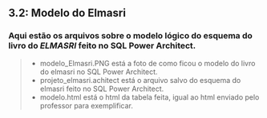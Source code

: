 ## 3.2:  Modelo do Elmasri
### Aqui estão os arquivos sobre o modelo lógico do esquema do livro do *ELMASRI* feito no SQL Power Architect.
>- modelo_Elmasri.PNG está a foto de como ficou o modelo do livro do elmasri no SQL Power Architect.
>- projeto_elmasri.achitect está o arquivo salvo do esquema do elmasri feito no SQL Power Architect.
>- modelo.html está o html da tabela feita, igual ao html enviado pelo professor para exemplificar.
